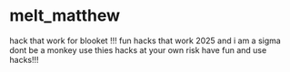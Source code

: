 # melt_matthew
hack that work for blooket !!!
fun hacks that work 2025 and i am a sigma 
dont be a monkey use thies hacks at your own risk
have fun and use hacks!!!
